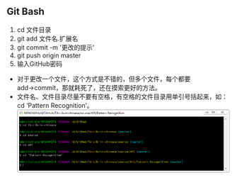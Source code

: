 ## Git Bash
1. cd 文件目录
2. git add 文件名.扩展名
3. git commit -m '更改的提示'
4. git push origin master
5. 输入GitHub密码
* 对于更改一个文件，这个方式是不错的，但多个文件，每个都要add→commit，那就耗死了，还在摸索更好的方法。
* 文件名、文件目录尽量不要有空格，有空格的文件目录用单引号括起来，如：cd ‘Pattern Recognition’。<br>
![png](git_cd.png)
